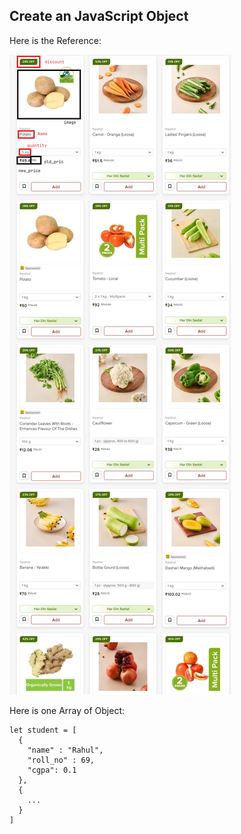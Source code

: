 ## Create an JavaScript Object

Here is the Reference:

<img src="001.png">

Here is one Array of Object:

```
let student = [
  {
    "name" : "Rahul",
    "roll_no" : 69,
    "cgpa": 0.1
  },
  {
    ...
  }
]
```